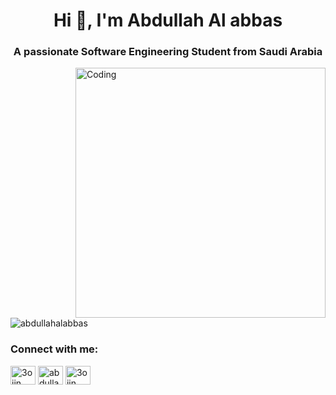 <h1 align="center">Hi 👋, I'm Abdullah Al abbas</h1>
<h3 align="center">A passionate Software Engineering Student from Saudi Arabia</h3>
<img align="right" alt="Coding" width="400" src="[https://thumbs.gfycat.com/WavyQualifiedDogfish-size_restricted.gif-P7F4H03V6ZSTHYZW0WFM/image-asset.gif?format=500w](https://thumbs.gfycat.com/WavyQualifiedDogfish-mobile.mp4)">

<p align="left"> <img src="https://komarev.com/ghpvc/?username=abdullahalabbas&label=Profile%20views&color=0e75b6&style=flat" alt="abdullahalabbas" /> </p>





<h3 align="left">Connect with me:</h3>
<p align="left">
<a href="https://twitter.com/3oiin" target="blank"><img align="center" src="https://raw.githubusercontent.com/rahuldkjain/github-profile-readme-generator/master/src/images/icons/Social/twitter.svg" alt="3oiin" height="30" width="40" /></a>
<a href="https://linkedin.com/in/abdullah al abbas" target="blank"><img align="center" src="https://raw.githubusercontent.com/rahuldkjain/github-profile-readme-generator/master/src/images/icons/Social/linked-in-alt.svg" alt="abdullah al abbas" height="30" width="40" /></a>
<a href="https://instagram.com/3oiin" target="blank"><img align="center" src="https://raw.githubusercontent.com/rahuldkjain/github-profile-readme-generator/master/src/images/icons/Social/instagram.svg" alt="3oiin" height="30" width="40" /></a>
</p>
